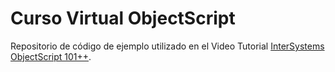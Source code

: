 # Curso Virtual ObjectScript
Repositorio de código de ejemplo utilizado en el Video Tutorial [InterSystems ObjectScript 101++](https://es.community.intersystems.com/post/intersystems-objectscript-101).
